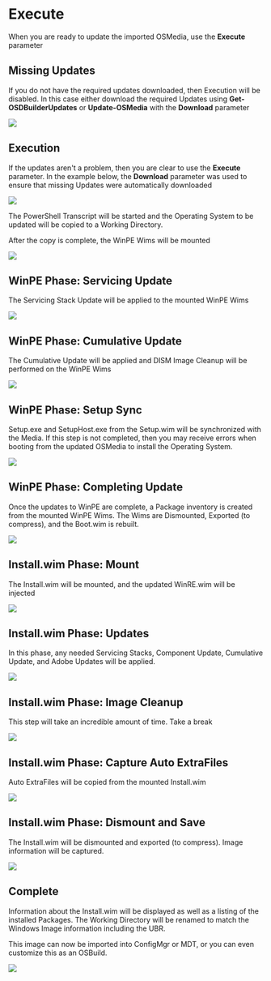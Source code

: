 # Execute

When you are ready to update the imported OSMedia, use the **Execute** parameter

## Missing Updates

If you do not have the required updates downloaded, then Execution will be disabled. In this case either download the required Updates using **Get-OSDBuilderUpdates** or **Update-OSMedia** with the **Download** parameter

![](../../../../../.gitbook/assets/2018-10-23_0-19-34%20%281%29.png)

## Execution

If the updates aren't a problem, then you are clear to use the **Execute** parameter. In the example below, the **Download** parameter was used to ensure that missing Updates were automatically downloaded

![](../../../../../.gitbook/assets/2018-10-23_1-31-40.png)

The PowerShell Transcript will be started and the Operating System to be updated will be copied to a Working Directory.

After the copy is complete, the WinPE Wims will be mounted

![](../../../../../.gitbook/assets/2018-10-23_1-33-27.png)

## WinPE Phase:  Servicing Update

The Servicing Stack Update will be applied to the mounted WinPE Wims

![](../../../../../.gitbook/assets/2018-10-23_1-35-37.png)

## WinPE Phase:  Cumulative Update

The Cumulative Update will be applied and DISM Image Cleanup will be performed on the WinPE Wims

![](../../../../../.gitbook/assets/2018-10-23_1-37-07.png)

## WinPE Phase:  Setup Sync

Setup.exe and SetupHost.exe from the Setup.wim will be synchronized with the Media. If this step is not completed, then you may receive errors when booting from the updated OSMedia to install the Operating System.

![](../../../../../.gitbook/assets/2018-10-23_1-40-16.png)

## WinPE Phase:  Completing Update

Once the updates to WinPE are complete, a Package inventory is created from the mounted WinPE Wims. The Wims are Dismounted, Exported \(to compress\), and the Boot.wim is rebuilt.

![](../../../../../.gitbook/assets/2018-10-23_1-48-30.png)

## Install.wim Phase:  Mount

The Install.wim will be mounted, and the updated WinRE.wim will be injected

![](../../../../../.gitbook/assets/2018-10-23_1-53-05.png)

## Install.wim Phase:  Updates

In this phase, any needed Servicing Stacks, Component Update, Cumulative Update, and Adobe Updates will be applied.

![](../../../../../.gitbook/assets/2018-10-23_1-56-37.png)

## Install.wim Phase:  Image Cleanup

This step will take an incredible amount of time. Take a break

![](../../../../../.gitbook/assets/2018-10-23_2-02-08.png)

## Install.wim Phase:  Capture Auto ExtraFiles

Auto ExtraFiles will be copied from the mounted Install.wim

![](../../../../../.gitbook/assets/2018-10-23_2-06-51.png)

## Install.wim Phase:  Dismount and Save

The Install.wim will be dismounted and exported \(to compress\). Image information will be captured.

![](../../../../../.gitbook/assets/2018-10-23_2-08-54.png)

## Complete

Information about the Install.wim will be displayed as well as a listing of the installed Packages. The Working Directory will be renamed to match the Windows Image information including the UBR.

This image can now be imported into ConfigMgr or MDT, or you can even customize this as an OSBuild.

![](../../../../../.gitbook/assets/2018-10-23_2-11-12.png)

